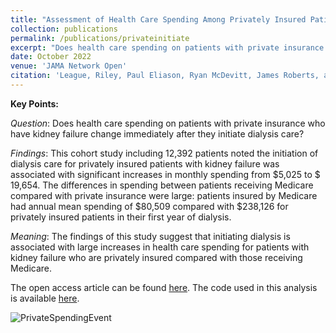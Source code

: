 ```yaml
---
title: "Assessment of Health Care Spending Among Privately Insured Patients Initiating Dialysis Care"
collection: publications
permalink: /publications/privateinitiate
excerpt: "Does health care spending on patients with private insurance who have kidney failure change immediately after they initiate dialysis care? This cohort study including 12,392 patients noted the initiation of dialysis care for privately insured patients with kidney failure was associated with significant increases in monthly spending from $5,025 to $19,654. The differences in spending between patients receiving Medicare compared with private insurance were large: patients insured by Medicare had annual mean spending of $80,509 compared with $238,126 for privately insured patients in their first year of dialysis. The findings of this study suggest that initiating dialysis is associated with large increases in health care spending for patients with kidney failure who are privately insured compared with those receiving Medicare."
date: October 2022
venue: 'JAMA Network Open'
citation: 'League, Riley, Paul Eliason, Ryan McDevitt, James Roberts, and Heather Wong. (2022). &quot;Assessment of Spending for Patients Initiating Dialysis Care&quot; JAMA Netw Open. 2022;5(10):e2239131. doi:10.1001/jamanetworkopen.2022.39131.'
---
```


**Key Points:**

_Question_: Does health care spending on patients with private insurance who have kidney failure change immediately after they initiate dialysis care?

_Findings_: This cohort study including 12,392 patients noted the initiation of dialysis care for privately insured patients with kidney failure was associated with significant increases in monthly spending from \$5,025 to \$ 19,654. The differences in spending between patients receiving Medicare compared with private insurance were large: patients insured by Medicare had annual mean spending of $80,509 compared with $238,126 for privately insured patients in their first year of dialysis.

_Meaning_: The findings of this study suggest that initiating dialysis is associated with large increases in health care spending for patients with kidney failure who are privately insured compared with those receiving Medicare.

The open access article can be found [here](https://jamanetwork.com/journals/jamanetworkopen/fullarticle/2797907). The code used in this analysis is available [here](https://rileyleague.github.io/files/assessment_code.zip).

![PrivateSpendingEvent](https://rileyleague.github.io/images/spendingevent.png)
